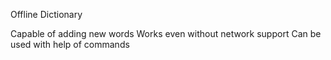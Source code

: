 Offline Dictionary 

Capable of adding new words
Works even without network support
Can be used with help of commands
